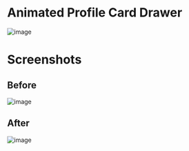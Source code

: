 # Animated Profile Card Drawer

![image](https://user-images.githubusercontent.com/72864817/173788759-01277117-a6cd-4208-8c03-9021bc0a0240.png)

# Screenshots

## Before

![image](https://user-images.githubusercontent.com/72864817/175998533-906b0264-9045-4297-9abb-122e1d39b2e9.png)

## After

![image](https://user-images.githubusercontent.com/72864817/175998687-f99ca75a-7ddf-4325-b105-c2d3dab33237.png)
